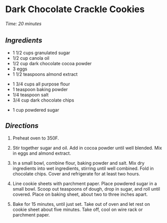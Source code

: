 # Dark Chocolate Crackle Cookies

######  Time: 20 minutes

##  *Ingredients*
- 1 1/2 cups granulated sugar
- 1/2 cup canola oil
- 1/2 cup dark chocolate cocoa powder
- 3 eggs
- 1 1/2 teaspoons almond extract
<!--  -->
- 1 3/4 cups all purpose flour
- 1 teaspoon baking powder
- 1/4 teaspoon salt
- 3/4 cup dark chocolate chips
<!--  -->
- 1 cup powdered sugar

##  *Directions*
1. Preheat oven to 350F.

2. Stir together sugar and oil. Add in cocoa powder until well blended. Mix in eggs and almond extract.

3. In a small bowl, combine flour, baking powder and salt. Mix dry ingredients into wet ingredients, stirring until well combined. Fold in chocolate chips. Cover and refrigerate for at least two hours.

4. Line cookie sheets with parchment paper. Place powdered sugar in a small bowl.  Scoop out teaspoons of dough, drop in sugar, and roll until covered.  Place on baking sheet, about two to three inches apart.

5. Bake for 15 minutes, until just set. Take out of oven and let rest on cookie sheet about five minutes. Take off, cool on wire rack or parchment paper.